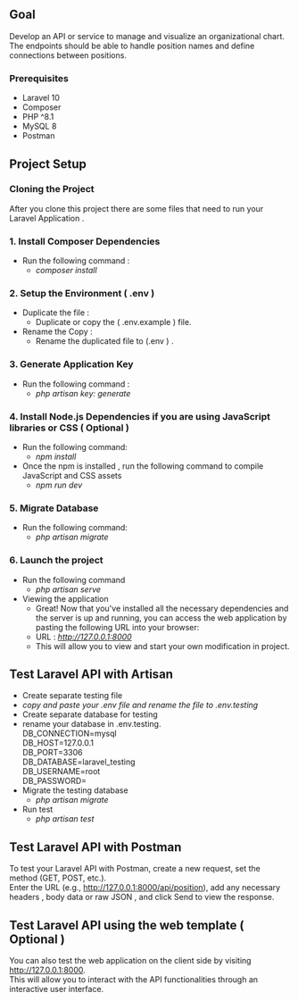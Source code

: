 

<!-- ABOUT THE TEST -->
## Goal

Develop an API or service to manage and visualize an organizational chart. The endpoints
should be able to handle position names and define connections between positions.


### Prerequisites

* Laravel 10
* Composer
* PHP ^8.1
* MySQL 8
* Postman


<!-- PROJECT SETUP AND INSTRUCTION   --> 
## Project Setup

### Cloning the Project 

After you clone this project there are some files that need to run your Laravel Application . 

### 1. Install Composer Dependencies

* Run the following command : 
    * *composer install* 

### 2. Setup the Environment ( .env )

* Duplicate the file :
    * Duplicate or copy the ( .env.example ) file.
* Rename the Copy : 
    * Rename the duplicated file to (.env ) . 

### 3. Generate Application Key 

* Run the following command : 
  *  *php artisan key: generate*

### 4. Install Node.js Dependencies if you are using JavaScript libraries or CSS ( Optional )

* Run the following command:
  * *npm install*
* Once the npm is installed , run the following command to compile JavaScript and CSS assets
  * *npm run dev*

### 5. Migrate Database
* Run the following command:
  * *php artisan migrate*

### 6. Launch the project

* Run the following command
  * *php artisan serve*
* Viewing the application 
   * Great! Now that you've installed all the necessary dependencies and the server is up and running, 
     you can access the web application by pasting the following URL into your browser: 
   * URL : *http://127.0.0.1:8000*
   * This will allow you to view and start your own modification in project.


## Test Laravel API with Artisan 

*  Create separate testing file 
  * *copy and paste your .env file and rename the file to .env.testing*
*  Create separate database for testing 
  * rename your database in .env.testing.    
    DB_CONNECTION=mysql  
    DB_HOST=127.0.0.1  
    DB_PORT=3306  
    DB_DATABASE=laravel_testing  
    DB_USERNAME=root  
    DB_PASSWORD=  
* Migrate the testing database 
  * *php artisan migrate*
* Run test
  * *php artisan test*


## Test Laravel API with Postman   

  To test your Laravel API with Postman, create a new request, set the method (GET, POST, etc.).  
  Enter the URL (e.g., http://127.0.0.1:8000/api/position), add any necessary headers , body data or raw JSON , and click Send to view the response.    
  

## Test Laravel API using the web template ( Optional )
  
 You can also test the web application on the client side by visiting http://127.0.0.1:8000.  
 This will allow you to interact with the API functionalities through an interactive user interface. 



